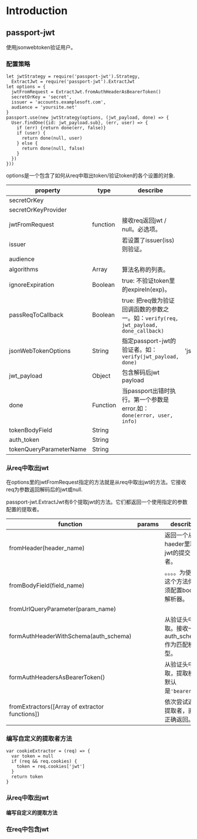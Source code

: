 # Introduction

## passport-jwt

使用jsonwebtoken验证用户。

### 配置策略

    let jwtStrategy = require('passport-jwt').Strategy,
      ExtractJwt = require('passport-jwt').ExtractJwt
    let options = {
      jwtFromRequest = ExtractJwt.fromAuthHeaderAsBearerToken()
      secretOrKey = 'secret',
      issuer = 'accounts.examplesoft.com',
      audience = 'yoursite.net'
    }
    passport.use(new jwtStrategy(options, (jwt_payload, done) => {
      User.findOne({id: jwt_payload.sub}, (err, user) => {
        if (err) {return done(err, false)}
        if (user) {
          return done(null, user)
        } else {
          return done(null, false)
        }
      })
    }))

options是一个包含了如何从req中取出token/验证token的各个设置的对象.

| property                | type     | describe                                                     | default        |
| ----------------------- | -------- | ------------------------------------------------------------ | -------------- |
| secretOrKey             |          |                                                              |                |
| secretOrKeyProvider     |          |                                                              |                |
| jwtFromRequest          | function | 接收req返回jwt / null。必选项。                              |                |
| issuer                  |          | 若设置了issuer(iss)则验证。                                  |                |
| audience                |          |                                                              |                |
| algorithms              | Array    | 算法名称的列表。                                             |                |
| ignoreExpiration        | Boolean  | true: 不验证token里的expireIn(exp)。                         |                |
| passReqToCallback       | Boolean  | true: 把req做为验证回调函数的参数之一。如：`verify(req, jwt_payload, done_callback)` |                |
| jsonWebTokenOptions     | String   | 指定passport-jwt的验证者。如：`verify(jwt_payload, done)`    | 'jsonwebtoken' |
| jwt_payload             | Object   | 包含解码后jwt payload                                        |                |
| done                    | Function | 当passport出错时执行。第一个参数是error.如：`done(error, user, info)` |                |
| tokenBodyField          | String   |                                                              |                |
| auth_token              | String   |                                                              |                |
| tokenQueryParameterName | String   |                                                              |                |

### 从req中取出jwt

在options里的jwtFromRequest指定的方法就是从req中取出jwt的方法。它接收req为参数返回解码后的jwt或null.

passport-jwt.ExtractJwt有6个提取jwt的方法。它们都返回一个使用指定的参数配置的提取者。

| function                                       | params | describe                                          |      |
| ---------------------------------------------- | ------ | ------------------------------------------------- | ---- |
| fromHeader(header_name)                        |        | 返回一个从haeder里取jwt的提交者。                 |      |
| fromBodyField(field_name)                      |        | 。。。。为使用这个方法你必须配置body解析器。      |      |
| fromUrlQueryParameter(param_name)              |        |                                                   |      |
| formAuthHeaderWithSchema(auth_schema)          |        | 从验证头中提取。接收一个auth_schema作为匹配模型。 |      |
| formAuthHeadersAsBearerToken()                 |        | 从验证头中提取，提取模型默认是`'bearer'`.         |      |
| fromExtractors([Array of extractor functions]) |        | 依次尝试返回提取者，直到正确返回。                |      |

### 编写自定义的提取者方法

```
var cookieExtractor = (req) => {
  var token = null
  if (req && req.cookies) {
    token = req.cookies['jwt']
  }
  return token
}
```

### 从req中取出jwt

#### 编写自定义的提取方法

### 在req中包含jwt
